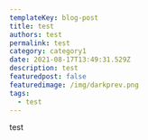 ```yaml
---
templateKey: blog-post
title: test
authors: test
permalink: test
category: category1
date: 2021-08-17T13:49:31.529Z
description: test
featuredpost: false
featuredimage: /img/darkprev.png
tags:
  - test
---
```

test